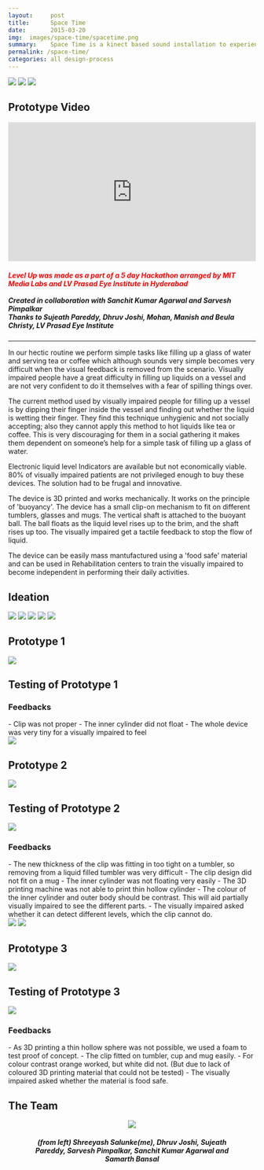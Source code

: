 ```yaml
---
layout:     post
title:      Space Time
date:       2015-03-20
img:  images/space-time/spacetime.png
summary:    Space Time is a kinect based sound installation to experience subjectivity of duration and relativity of time.
permalink: /space-time/
categories: all design-process
---
```


<img src="/images/space-time/Panel1.jpg">
<img src="/images/space-time/Panel2.jpg">
<img src="/images/space-time/Panel3.jpg">


<h2>Prototype Video</h2>
<style>.embed-container { position: relative; padding-bottom: 56.25%; height: 0; overflow: hidden; max-width: 100%; } .embed-container iframe, .embed-container object, .embed-container embed { position: absolute; top: 0; left: 0; width: 100%; height: 100%; }</style><div class='embed-container'><iframe src='https://player.vimeo.com/video/189798525?title=0&byline=0&portrait=0' frameborder='0' webkitAllowFullScreen mozallowfullscreen allowFullScreen></iframe></div>

<h5><span style="color:red;">Level Up was made as a part of a 5 day Hackathon arranged by MIT Media Labs and LV Prasad Eye Institute in Hyderabad</span><br><br>
<i>Created in collaboration with Sanchit Kumar Agarwal and Sarvesh Pimpalkar<br>
Thanks to Sujeath Pareddy, Dhruv Joshi, Mohan, Manish and Beula Christy, LV Prasad Eye Institute</i></h5><hr>




In our hectic routine we perform simple tasks like filling up a glass of water and serving tea or coffee which although sounds very simple becomes very difficult when the visual feedback is removed from the scenario. Visually impaired people have a great difficulty in filling up liquids on a vessel and are not very confident to do it themselves with a fear of spilling things over.

The current method used by visually impaired people for filling up a vessel is by dipping their finger inside the vessel and finding out whether the liquid is wetting their finger. They find this technique unhygienic and not socially accepting; also they cannot apply this method to hot liquids like tea or coffee. This is very discouraging for them in a social gathering it makes them dependent on someone’s help for a simple task of filling up a glass of water.

Electronic liquid level Indicators are available but not economically viable. 80% of visually impaired patients are not privileged enough to buy these devices. The solution had to be frugal and innovative.

The device is 3D printed and works mechanically. It works on the principle of 'buoyancy'. The device has a small clip-on mechanism to fit on different tumblers, glasses and mugs. The vertical shaft is attached to the buoyant ball. The ball floats as the liquid level rises up to the brim, and the shaft rises up too. The visually impaired get a tactile feedback to stop the flow of liquid.

The device can be easily mass mantufactured using a 'food safe' material and can be used in Rehabilitation centers to train the visually impaired to become independent in performing their daily activities.

<h2>Ideation</h2>
<img src="/images/level-up/01-idea1.png">
<img src="/images/level-up/02-idea2.png">
<img src="/images/level-up/03-idea3.png">
<img src="/images/level-up/04-idea4.png">
<img src="/images/level-up/05-idea5-v2.png">
<h2>Prototype 1</h2>
<img src="/images/level-up/09-prototype1.JPG">
<h2>Testing of Prototype 1</h2>
<h3>Feedbacks</h3>
- Clip was not proper
- The inner cylinder did not float
- The whole device was very tiny for a visually impaired to feel<br>
<img src="/images/level-up/06-idea5.png">
<h2>Prototype 2</h2>
<img src="/images/level-up/10-prototype2.JPG">
<h2>Testing of Prototype 2</h2>
<img src="/images/level-up/14-testing-prototype-2.gif">
<h3>Feedbacks</h3>
- The new thickness of the clip was fitting in too tight on a tumbler, so removing from a liquid filled tumbler was very difficult
- The clip design did not fit on a mug
- The inner cylinder was not floating very easily
- The 3D printing machine was not able to print thin hollow cylinder
- The colour of the inner cylinder and outer body should be contrast. This will aid partially visually impaired to see the different parts.
- The visually impaired asked whether it can detect different levels, which the clip cannot do.<br>
<img src="/images/level-up/07-idea5.png">
<img src="/images/level-up/08-idea5.png">
<h2>Prototype 3</h2>
<img src="/images/level-up/11-prototype3.JPG">
<h2>Testing of Prototype 3</h2>
<img src="/images/level-up/15-testing-prototype-3-v2.gif">
<h3>Feedbacks</h3>
- As 3D printing a thin hollow sphere was not possible, we used a foam to test proof of concept.
- The clip fitted on tumbler, cup and mug easily.
- For colour contrast orange worked, but white did not. (But due to lack of coloured 3D printing material that could not be tested)
- The visually impaired asked whether the material is food safe.
<h2>The Team</h2>
<figure><center><img src="/images/level-up/12-team.jpeg">
<figcaption align="center"><h5>(from left) Shreeyash Salunke(me), Dhruv Joshi, Sujeath Pareddy, Sarvesh Pimpalkar, Sanchit Kumar Agarwal and Samarth Bansal</h5></figcaption></center></figure>

